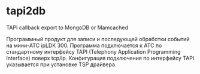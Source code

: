 # tapi2db
TAPI callback export to MongoDB or Mamcached

Программный продукт для записи и последующей обработки событий на мини-АТС ipLDK 300. Программа подключается к АТС по стандартному интерфейсу TAPI (Telephony Application Programming Interface) поверх tcp/ip. Конфигурация подключения по интерфейсу TAPI указывается при установке TSP драйвера.
